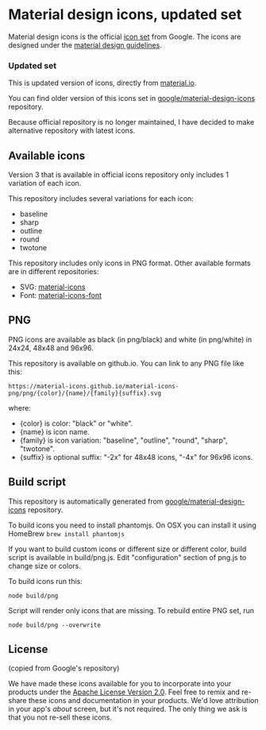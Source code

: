 # Material design icons, updated set

Material design icons is the official [icon set](https://www.google.com/design/spec/style/icons.html#icons-system-icons) from Google.  The icons are designed under the [material design guidelines](https://material.io/guidelines/).


### Updated set

This is updated version of icons, directly from [material.io](https://material.io/resources/icons/).

You can find older version of this icons set in [google/material-design-icons](https://github.com/google/material-design-icons) repository.

Because official repository is no longer maintained, I have decided to make alternative repository with latest icons.


## Available icons

Version 3 that is available in official icons repository only includes 1 variation of each icon.

This repository includes several variations for each icon:

* baseline
* sharp
* outline
* round
* twotone

This repository includes only icons in PNG format. Other available formats are in different repositories:

* SVG: [material-icons](https://github.com/material-icons/material-icons)
* Font: [material-icons-font](https://github.com/material-icons/material-icons-font)

## PNG

PNG icons are available as black (in png/black) and white (in png/white) in 24x24, 48x48 and 96x96.

This repository is available on github.io. You can link to any PNG file like this:

```
https://material-icons.github.io/material-icons-png/png/{color}/{name}/{family}{suffix}.svg
```


where:
* {color} is color: "black" or "white".
* {name} is icon name.
* {family} is icon variation: "baseline", "outline", "round", "sharp", "twotone".
* {suffix} is optional suffix: "-2x" for 48x48 icons, "-4x" for 96x96 icons.


## Build script

This repository is automatically generated from [google/material-design-icons](https://github.com/google/material-design-icons) repository.

To build icons you need to install phantomjs. On OSX you can install it using HomeBrew `brew install phantomjs`

If you want to build custom icons or different size or different color, build script is available in build/png.js. Edit "configuration" section of png.js to change size or colors.

To build icons run this:

```
node build/png
```


Script will render only icons that are missing. To rebuild entire PNG set, run
```
node build/png --overwrite
```


## License

(copied from Google's repository)

We have made these icons available for you to incorporate into your products under the [Apache License Version 2.0](https://www.apache.org/licenses/LICENSE-2.0.txt). Feel free to remix and re-share these icons and documentation in your products.
We'd love attribution in your app's *about* screen, but it's not required. The only thing we ask is that you not re-sell these icons.
